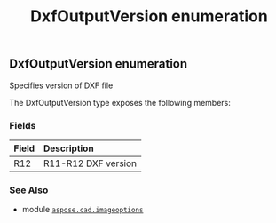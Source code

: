﻿---
title: DxfOutputVersion enumeration
second_title: Aspose.CAD for Python via .NET API References
description: 
type: docs
weight: 450
url: /python-net/aspose.cad.imageoptions/dxfoutputversion/
is_root: false
---

## DxfOutputVersion enumeration

Specifies version of DXF file



The DxfOutputVersion type exposes the following members:

### Fields
| Field | Description |
| :- | :- |
| R12 | R11-R12 DXF version |



### See Also
* module [`aspose.cad.imageoptions`](..)
